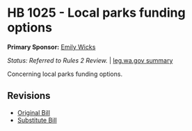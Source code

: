 # HB 1025 - Local parks funding options
**Primary Sponsor:** [Emily Wicks](/person/leg/wicks_em.md)

*Status: Referred to Rules 2 Review.* | [leg.wa.gov summary](https://app.leg.wa.gov/billsummary?BillNumber=1025&Year=2021)

Concerning local parks funding options.

## Revisions
* [Original Bill](1/)
* [Substitute Bill](S/)